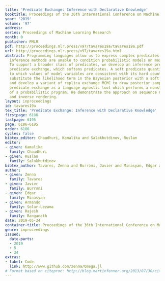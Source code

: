 ```yaml
---
title: 'Predicate Exchange: Inference with Declarative Knowledge'
booktitle: Proceedings of the 36th International Conference on Machine Learning
year: '2019'
volume: '97'
address: 
series: Proceedings of Machine Learning Research
month: 0
publisher: PMLR
pdf: http://proceedings.mlr.press/v97/tavares19a/tavares19a.pdf
url: http://proceedings.mlr.press/v97/tavares19a.html
abstract: Programming languages allow us to express complex predicates, but existing
  inference methods are unable to condition probabilistic models on most of them.
  To support a broader class of predicates, we develop an inference procedure called
  predicate exchange, which softens predicates. A soft predicate quantifies the extent
  to which values of model variables are consistent with its hard counterpart. We
  substitute the likelihood term in the Bayesian posterior with a soft predicate,
  and develop a variant of replica exchange MCMC to draw posterior samples. We implement
  predicate exchange as a language agnostic tool which performs a nonstandard execution
  of a probabilistic program. We demonstrate the approach on sequence models of health
  and inverse rendering.
layout: inproceedings
id: tavares19a
tex_title: 'Predicate Exchange: Inference with Declarative Knowledge'
firstpage: 6186
lastpage: 6195
page: 6186-6195
order: 6186
cycles: false
bibtex_editor: Chaudhuri, Kamalika and Salakhutdinov, Ruslan
editor:
- given: Kamalika
  family: Chaudhuri
- given: Ruslan
  family: Salakhutdinov
bibtex_author: Tavares, Zenna and Burroni, Javier and Minasyan, Edgar and Solar-Lezama, Armando and Ranganath, Rajesh 
author:
- given: Zenna
  family: Tavares
- given: Javier
  family: Burroni
- given: Edgar
  family: Minasyan
- given: Armando
  family: Solar-Lezama
- given: Rajesh
  family: Ranganath
date: 2019-05-24
container-title: Proceedings of the 36th International Conference on Machine Learning
genre: inproceedings
issued:
  date-parts:
  - 2019
  - 5
  - 24
extras:
- label: Code
  link: http://www.github.com/zenna/Omega.jl
# Format based on citeproc: http://blog.martinfenner.org/2013/07/30/citeproc-yaml-for-bibliographies/
---
```

